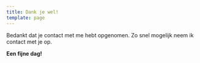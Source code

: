 ```yaml
---
title: Dank je wel!
template: page
---
```


Bedankt dat je contact met me hebt opgenomen. Zo snel mogelijk neem ik contact met je op.

**Een fijne dag!**
